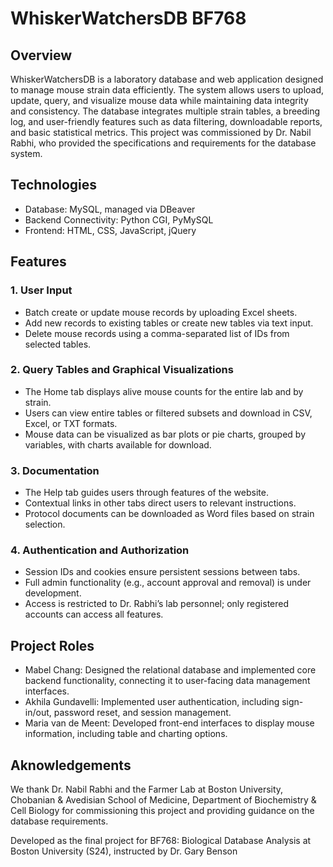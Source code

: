 # WhiskerWatchersDB BF768
## Overview
WhiskerWatchersDB is a laboratory database and web application designed to manage mouse strain data efficiently. The system allows users to upload, update, query, and visualize mouse data while maintaining data integrity and consistency. The database integrates multiple strain tables, a breeding log, and user-friendly features such as data filtering, downloadable reports, and basic statistical metrics. This project was commissioned by Dr. Nabil Rabhi, who provided the specifications and requirements for the database system.
  
## Technologies
* Database: MySQL, managed via DBeaver  
* Backend Connectivity: Python CGI, PyMySQL
* Frontend: HTML, CSS, JavaScript, jQuery
  
## Features
### 1. User Input
* Batch create or update mouse records by uploading Excel sheets.
* Add new records to existing tables or create new tables via text input.
* Delete mouse records using a comma-separated list of IDs from selected tables.

### 2. Query Tables and Graphical Visualizations
* The Home tab displays alive mouse counts for the entire lab and by strain.
* Users can view entire tables or filtered subsets and download in CSV, Excel, or TXT formats.
* Mouse data can be visualized as bar plots or pie charts, grouped by variables, with charts available for download.  

### 3. Documentation
* The Help tab guides users through features of the website.
* Contextual links in other tabs direct users to relevant instructions.
* Protocol documents can be downloaded as Word files based on strain selection.

### 4. Authentication and Authorization
* Session IDs and cookies ensure persistent sessions between tabs.
* Full admin functionality (e.g., account approval and removal) is under development.
* Access is restricted to Dr. Rabhi’s lab personnel; only registered accounts can access all features.
  
## Project Roles
* Mabel Chang: Designed the relational database and implemented core backend functionality, connecting it to user-facing data management interfaces.
* Akhila Gundavelli: Implemented user authentication, including sign-in/out, password reset, and session management.
* Maria van de Meent: Developed front-end interfaces to display mouse information, including table and charting options.
  
## Aknowledgements
We thank Dr. Nabil Rabhi and the Farmer Lab at Boston University, Chobanian & Avedisian School of Medicine, Department of Biochemistry & Cell Biology for commissioning this project and providing guidance on the database requirements.

Developed as the final project for BF768: Biological Database Analysis at Boston University (S24), instructed by Dr. Gary Benson
